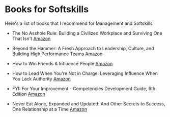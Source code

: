 # Books for Softskills

Here's a list of books that I recommend for Management and Softskills

- The No Asshole Rule: Building a Civilized Workplace and Surviving One That Isn't [Amazon](https://www.amazon.com/Asshole-Rule-Civilized-Workplace-Surviving/dp/0446698202/)

- Beyond the Hammer: A Fresh Approach to Leadership, Culture, and Building High Performance Teams [Amazon](https://www.amazon.com/Beyond-Hammer-Approach-Leadership-Performance-ebook/dp/B0D6SZ4267/)

- How to Win Friends & Influence People [Amazon](https://www.amazon.com/How-Win-Friends-Influence-People/dp/0671027034/)

- How to Lead When You're Not in Charge: Leveraging Influence When You Lack Authority [Amazon](https://www.amazon.com/How-Lead-When-Youre-Charge-ebook/dp/B01N3NGFNU/)

- FYI: For Your Improvement - Competencies Development Guide, 6th Edition [Amazon](https://www.amazon.com/FYI-Improvement-Competencies-Development-Guide/dp/1933578904/)

- Never Eat Alone, Expanded and Updated: And Other Secrets to Success, One Relationship at a Time [Amazon](https://www.amazon.com/Never-Eat-Alone-Expanded-Updated/dp/0385346654/)
